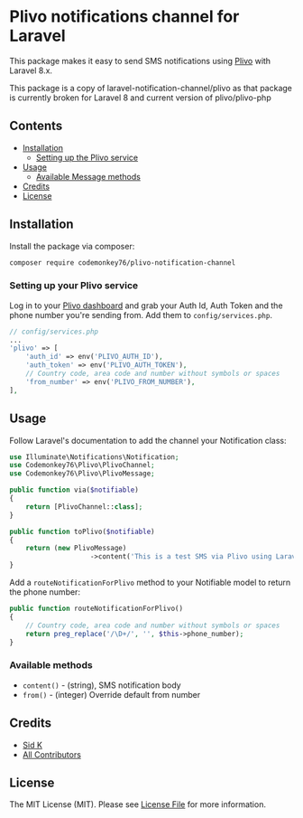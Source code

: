 # Plivo notifications channel for Laravel

This package makes it easy to send SMS notifications using [Plivo](https://plivo.com) with Laravel 8.x.

This package is a copy of laravel-notification-channel/plivo as that package is currently broken for Laravel 8 and current version of plivo/plivo-php

## Contents

- [Installation](#installation)
    - [Setting up the Plivo service](#setting-up-the-Plivo-service)
- [Usage](#usage)
    - [Available Message methods](#available-message-methods)
- [Credits](#credits)
- [License](#license)


## Installation

Install the package via composer:
```bash
composer require codemonkey76/plivo-notification-channel
```


### Setting up your Plivo service
Log in to your [Plivo dashboard](https://manage.plivo.com/dashboard/) and grab your Auth Id, Auth Token and the phone number you're sending from. Add them to `config/services.php`.

```php
// config/services.php
...
'plivo' => [
    'auth_id' => env('PLIVO_AUTH_ID'),
    'auth_token' => env('PLIVO_AUTH_TOKEN'),
    // Country code, area code and number without symbols or spaces
    'from_number' => env('PLIVO_FROM_NUMBER'),
],
```

## Usage

Follow Laravel's documentation to add the channel your Notification class:

```php
use Illuminate\Notifications\Notification;
use Codemonkey76\Plivo\PlivoChannel;
use Codemonkey76\Plivo\PlivoMessage;

public function via($notifiable)
{
    return [PlivoChannel::class];
}

public function toPlivo($notifiable)
{
    return (new PlivoMessage)
                    ->content('This is a test SMS via Plivo using Laravel Notifications!');
}
```  

Add a `routeNotificationForPlivo` method to your Notifiable model to return the phone number:

```php
public function routeNotificationForPlivo()
{
    // Country code, area code and number without symbols or spaces
    return preg_replace('/\D+/', '', $this->phone_number);
}
```    

### Available methods

* `content()` - (string), SMS notification body
* `from()` - (integer) Override default from number

## Credits

- [Sid K](https://github.com/koomai)
- [All Contributors](../../contributors)

## License

The MIT License (MIT). Please see [License File](LICENSE.md) for more information.
